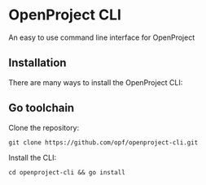 # OpenProject CLI

An easy to use command line interface for OpenProject

## Installation

There are many ways to install the OpenProject CLI:

## Go toolchain

Clone the repository:

    git clone https://github.com/opf/openproject-cli.git

Install the CLI:

    cd openproject-cli && go install
